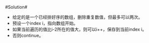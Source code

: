 #Solution#

*   给定的是一个已经排好序的数组，删除重复数值，但最多可以两次。
*   预设一个index i，指向数组开始。
*   如果当前遍历的值比i-2所在的值大，则可以i++，保存到当前index i。
*   否则continue。